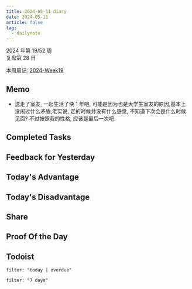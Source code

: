 ```yaml
---
title: 2024-05-11 diary
date: 2024-05-11
article: false
tag:
  - dailynote
---
```

  
2024 年第 19/52 周  
复盘第 28 日

本周周记: [2024-Week19](2024-Week19)

## Memo
- 送走了室友, 一起生活了快 1 年吧, 可能是因为也是大学生室友的原因,基本上没闹过什么矛盾,老实说, 走的时候并没有什么感觉, 不知道下次会是什么时候见面? 不过按照我的性格, 应该是最后一次吧.

## Completed Tasks

## Feedback for Yesterday

## Today's Advantage

## Today's Disadvantage

## Share

## Proof Of the Day

## Todoist
```todoist
filter: "today | overdue"
```
```todoist
filter: "7 days"
```